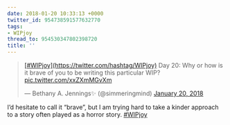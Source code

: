 ```yaml
---
date: 2018-01-20 10:33:13 +0000
twitter_id: 954738591577632770
tags:
- WIPjoy
thread_to: 954530347802398720
title: ''
---
```


<blockquote class="twitter-tweet"><p lang="en" dir="ltr"><a href="https://twitter.com/hashtag/WIPjoy?src=hash&amp;ref_src=twsrc%5Etfw">[#WIPjoy](https://twitter.com/hashtag/WIPjoy)</a> Day 20: Why or how is it brave of you to be writing this particular WIP? <a href="https://t.co/xxZXmMGvXm">pic.twitter.com/xxZXmMGvXm</a></p>&mdash; Bethany A. Jennings✨ (@simmeringmind) <a href="https://twitter.com/simmeringmind/status/954579340091711494?ref_src=twsrc%5Etfw">January 20, 2018</a></blockquote>
<script async src="https://platform.twitter.com/widgets.js" charset="utf-8"></script>

I’d hesitate to call it “brave”, but I am trying hard to take a kinder approach to a story often played as a horror story. [#WIPjoy](https://twitter.com/hashtag/WIPjoy)
